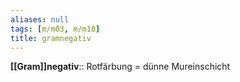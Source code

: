 ```yaml
---
aliases: null
tags: [m/m03, m/m18]
title: gramnegativ
---
```

**[[Gram]]negativ**:: Rotfärbung = dünne Mureinschicht